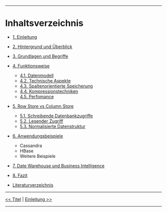 ***

# Inhaltsverzeichnis

- [1. Einleitung](03_introduction.md)
- [2. Hintergrund und Überblick](04_history.md)
- [3. Grundlagen und Begriffe](05_basics.md)
- [4. Funktionsweise](06-1_data_model.md)
    - [4.1. Datenmodell](06-1_data_model.md)
    - [4.2. Technische Aspekte](06-2_technical_aspects.md)
    - [4.3. Spaltenorientierte Speicherung](06-3_storage.md)
    - [4.4. Kompressionstechniken](06-4_compression.md)
    - [4.5. Perfomance](06-5_performance.md)


- [5. Row Store vs Column Store](07-1_row-colum-store.md)
    - [5.1. Schreibende Datenbankzugriffe](07-2_db-access.md)
    - [5.2. Lesender Zugriff](07-2_db-access.md)
    - [5.3. Normalisierte Datenstruktur](07-3_normalized_data_structure.md)
- [6. Anwendungsbeispiele](08_use_cases.md)
    - Cassandra
    - HBase
    - Weitere Beispiele
- [7. Date Warehouse und Business Intelligence](09_data_warehouse.md)
- [8. Fazit](10_fazit.md)


- [Literaturverzeichnis](references.md) 

***

[<< Titel](01_title.md) | [Einleitung >>](03_introduction.md)

***